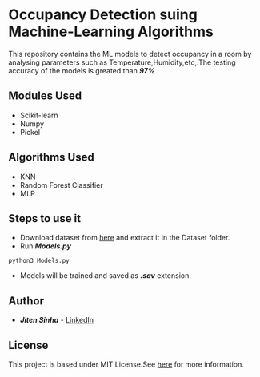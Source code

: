 # Occupancy Detection suing Machine-Learning Algorithms

This repository contains the ML models to detect occupancy in a room by analysing parameters such as Temperature,Humidity,etc,.The testing accuracy of the models is greated than ***97%*** .

## Modules Used
- Scikit-learn
- Numpy
- Pickel

## Algorithms Used
- KNN
- Random Forest Classifier
- MLP

## Steps to use it
- Download dataset from [here](https://archive.ics.uci.edu/ml/datasets/Occupancy+Detection+) and extract it in the Dataset folder.
- Run ***Models.py*** 
```
python3 Models.py
```
- Models will be trained and saved as ***.sav*** extension.

## Author
- ***Jiten Sinha*** - [LinkedIn](https://www.linkedin.com/in/jiten-sinha-131043159/)

## License
This project is based under MIT License.See [here](https://github.com/jitensinha98/Occupancy_Detection_using_ML/blob/master/LICENSE) for more information. 


